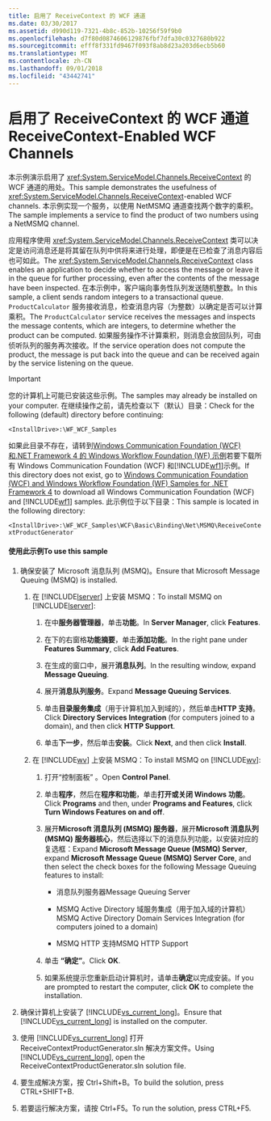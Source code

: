 ```yaml
---
title: 启用了 ReceiveContext 的 WCF 通道
ms.date: 03/30/2017
ms.assetid: d990d119-7321-4b8c-852b-10256f59f9b0
ms.openlocfilehash: d7f80d0874606129876fbf7dfa30c0327680b922
ms.sourcegitcommit: efff8f331fd9467f093f8ab8d23a203d6ecb5b60
ms.translationtype: MT
ms.contentlocale: zh-CN
ms.lasthandoff: 09/01/2018
ms.locfileid: "43442741"
---
```

# <a name="receivecontext-enabled-wcf-channels"></a><span data-ttu-id="6033b-102">启用了 ReceiveContext 的 WCF 通道</span><span class="sxs-lookup"><span data-stu-id="6033b-102">ReceiveContext-Enabled WCF Channels</span></span>
<span data-ttu-id="6033b-103">本示例演示启用了 <xref:System.ServiceModel.Channels.ReceiveContext> 的 WCF 通道的用处。</span><span class="sxs-lookup"><span data-stu-id="6033b-103">This sample demonstrates the usefulness of <xref:System.ServiceModel.Channels.ReceiveContext>-enabled WCF channels.</span></span> <span data-ttu-id="6033b-104">本示例实现一个服务，以使用 NetMSMQ 通道查找两个数字的乘积。</span><span class="sxs-lookup"><span data-stu-id="6033b-104">The sample implements a service to find the product of two numbers using a NetMSMQ channel.</span></span>  
  
 <span data-ttu-id="6033b-105">应用程序使用 <xref:System.ServiceModel.Channels.ReceiveContext> 类可以决定是访问消息还是将其留在队列中供将来进行处理，即便是在已检查了消息内容后也可如此。</span><span class="sxs-lookup"><span data-stu-id="6033b-105">The <xref:System.ServiceModel.Channels.ReceiveContext> class enables an application to decide whether to access the message or leave it in the queue for further processing, even after the contents of the message have been inspected.</span></span> <span data-ttu-id="6033b-106">在本示例中，客户端向事务性队列发送随机整数。</span><span class="sxs-lookup"><span data-stu-id="6033b-106">In this sample, a client sends random integers to a transactional queue.</span></span> <span data-ttu-id="6033b-107">`ProductCalculator` 服务接收消息，检查消息内容（为整数）以确定是否可以计算乘积。</span><span class="sxs-lookup"><span data-stu-id="6033b-107">The `ProductCalculator` service receives the messages and inspects the message contents, which are integers, to determine whether the product can be computed.</span></span> <span data-ttu-id="6033b-108">如果服务操作不计算乘积，则消息会放回队列，可由侦听队列的服务再次接收。</span><span class="sxs-lookup"><span data-stu-id="6033b-108">If the service operation does not compute the product, the message is put back into the queue and can be received again by the service listening on the queue.</span></span>  
  
> [!IMPORTANT]
>  <span data-ttu-id="6033b-109">您的计算机上可能已安装这些示例。</span><span class="sxs-lookup"><span data-stu-id="6033b-109">The samples may already be installed on your computer.</span></span> <span data-ttu-id="6033b-110">在继续操作之前，请先检查以下（默认）目录：</span><span class="sxs-lookup"><span data-stu-id="6033b-110">Check for the following (default) directory before continuing:</span></span>  
>   
>  `<InstallDrive>:\WF_WCF_Samples`  
>   
>  <span data-ttu-id="6033b-111">如果此目录不存在，请转到[Windows Communication Foundation (WCF) 和.NET Framework 4 的 Windows Workflow Foundation (WF) 示例](https://go.microsoft.com/fwlink/?LinkId=150780)若要下载所有 Windows Communication Foundation (WCF) 和[!INCLUDE[wf1](../../../../includes/wf1-md.md)]示例。</span><span class="sxs-lookup"><span data-stu-id="6033b-111">If this directory does not exist, go to [Windows Communication Foundation (WCF) and Windows Workflow Foundation (WF) Samples for .NET Framework 4](https://go.microsoft.com/fwlink/?LinkId=150780) to download all Windows Communication Foundation (WCF) and [!INCLUDE[wf1](../../../../includes/wf1-md.md)] samples.</span></span> <span data-ttu-id="6033b-112">此示例位于以下目录：</span><span class="sxs-lookup"><span data-stu-id="6033b-112">This sample is located in the following directory:</span></span>  
>   
>  `<InstallDrive>:\WF_WCF_Samples\WCF\Basic\Binding\Net\MSMQ\ReceiveContextProductGenerator`  
  
#### <a name="to-use-this-sample"></a><span data-ttu-id="6033b-113">使用此示例</span><span class="sxs-lookup"><span data-stu-id="6033b-113">To use this sample</span></span>  
  
1.  <span data-ttu-id="6033b-114">确保安装了 Microsoft 消息队列 (MSMQ)。</span><span class="sxs-lookup"><span data-stu-id="6033b-114">Ensure that Microsoft Message Queuing (MSMQ) is installed.</span></span>  
  
    1.  <span data-ttu-id="6033b-115">在 [!INCLUDE[lserver](../../../../includes/lserver-md.md)] 上安装 MSMQ：</span><span class="sxs-lookup"><span data-stu-id="6033b-115">To install MSMQ on [!INCLUDE[lserver](../../../../includes/lserver-md.md)]:</span></span>  
  
        1.  <span data-ttu-id="6033b-116">在中**服务器管理器**，单击**功能**。</span><span class="sxs-lookup"><span data-stu-id="6033b-116">In **Server Manager**, click **Features**.</span></span>  
  
        2.  <span data-ttu-id="6033b-117">在下的右窗格**功能摘要**，单击**添加功能**。</span><span class="sxs-lookup"><span data-stu-id="6033b-117">In the right pane under **Features Summary**, click **Add Features**.</span></span>  
  
        3.  <span data-ttu-id="6033b-118">在生成的窗口中，展开**消息队列**。</span><span class="sxs-lookup"><span data-stu-id="6033b-118">In the resulting window, expand **Message Queuing**.</span></span>  
  
        4.  <span data-ttu-id="6033b-119">展开**消息队列服务**。</span><span class="sxs-lookup"><span data-stu-id="6033b-119">Expand **Message Queuing Services**.</span></span>  
  
        5.  <span data-ttu-id="6033b-120">单击**目录服务集成**（用于计算机加入到域的），然后单击**HTTP 支持**。</span><span class="sxs-lookup"><span data-stu-id="6033b-120">Click **Directory Services Integration** (for computers joined to a domain), and then click **HTTP Support**.</span></span>  
  
        6.  <span data-ttu-id="6033b-121">单击**下一步**，然后单击**安装**。</span><span class="sxs-lookup"><span data-stu-id="6033b-121">Click **Next**, and then click **Install**.</span></span>  
  
    2.  <span data-ttu-id="6033b-122">在 [!INCLUDE[wv](../../../../includes/wv-md.md)] 上安装 MSMQ：</span><span class="sxs-lookup"><span data-stu-id="6033b-122">To install MSMQ on [!INCLUDE[wv](../../../../includes/wv-md.md)]:</span></span>  
  
        1.  <span data-ttu-id="6033b-123">打开“控制面板” 。</span><span class="sxs-lookup"><span data-stu-id="6033b-123">Open **Control Panel**.</span></span>  
  
        2.  <span data-ttu-id="6033b-124">单击**程序**，然后在**程序和功能**，单击**打开或关闭 Windows 功能**。</span><span class="sxs-lookup"><span data-stu-id="6033b-124">Click **Programs** and then, under **Programs and Features**, click **Turn Windows Features on and off**.</span></span>  
  
        3.  <span data-ttu-id="6033b-125">展开**Microsoft 消息队列 (MSMQ) 服务器**，展开**Microsoft 消息队列 (MSMQ) 服务器核心**，然后选择以下的消息队列功能，以安装对应的复选框：</span><span class="sxs-lookup"><span data-stu-id="6033b-125">Expand **Microsoft Message Queue (MSMQ) Server**, expand **Microsoft Message Queue (MSMQ) Server Core**, and then select the check boxes for the following Message Queuing features to install:</span></span>  
  
            -   <span data-ttu-id="6033b-126">消息队列服务器</span><span class="sxs-lookup"><span data-stu-id="6033b-126">Message Queuing Server</span></span>  
  
            -   <span data-ttu-id="6033b-127">MSMQ Active Directory 域服务集成（用于加入域的计算机）</span><span class="sxs-lookup"><span data-stu-id="6033b-127">MSMQ Active Directory Domain Services Integration (for computers joined to a domain)</span></span>  
  
            -   <span data-ttu-id="6033b-128">MSMQ HTTP 支持</span><span class="sxs-lookup"><span data-stu-id="6033b-128">MSMQ HTTP Support</span></span>  
  
        4.  <span data-ttu-id="6033b-129">单击 **“确定”**。</span><span class="sxs-lookup"><span data-stu-id="6033b-129">Click **OK**.</span></span>  
  
        5.  <span data-ttu-id="6033b-130">如果系统提示您重新启动计算机时，请单击**确定**以完成安装。</span><span class="sxs-lookup"><span data-stu-id="6033b-130">If you are prompted to restart the computer, click **OK** to complete the installation.</span></span>  
  
2.  <span data-ttu-id="6033b-131">确保计算机上安装了 [!INCLUDE[vs_current_long](../../../../includes/vs-current-long-md.md)]。</span><span class="sxs-lookup"><span data-stu-id="6033b-131">Ensure that [!INCLUDE[vs_current_long](../../../../includes/vs-current-long-md.md)] is installed on the computer.</span></span>  
  
3.  <span data-ttu-id="6033b-132">使用 [!INCLUDE[vs_current_long](../../../../includes/vs-current-long-md.md)] 打开 ReceiveContextProductGenerator.sln 解决方案文件。</span><span class="sxs-lookup"><span data-stu-id="6033b-132">Using [!INCLUDE[vs_current_long](../../../../includes/vs-current-long-md.md)], open the ReceiveContextProductGenerator.sln solution file.</span></span>  
  
4.  <span data-ttu-id="6033b-133">要生成解决方案，按 Ctrl+Shift+B。</span><span class="sxs-lookup"><span data-stu-id="6033b-133">To build the solution, press CTRL+SHIFT+B.</span></span>  
  
5.  <span data-ttu-id="6033b-134">若要运行解决方案，请按 Ctrl+F5。</span><span class="sxs-lookup"><span data-stu-id="6033b-134">To run the solution, press CTRL+F5.</span></span>
